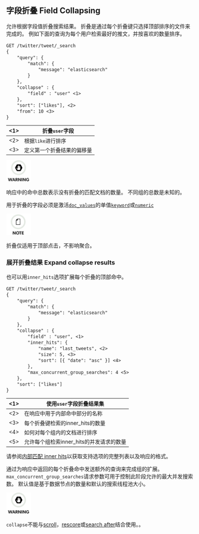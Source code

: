 ## 字段折叠 Field Collapsing

允许根据字段值折叠搜索结果。 折叠是通过每个折叠键只选择顶部排序的文件来完成的。 例如下面的查询为每个用户检索最好的推文，并按喜欢的数量排序。

    
    
    GET /twitter/tweet/_search
    {
        "query": {
            "match": {
                "message": "elasticsearch"
            }
        },
        "collapse" : {
            "field" : "user" <1>
        },
        "sort": ["likes"], <2>
        "from": 10 <3>
    }

<1>| 折叠`user`字段     
---|---    
<2>| 根据`like`进行排序     
<3>| 定义第一个折叠结果的偏移量   
  
![Warning](/images/icons/warning.png)

响应中的命中总数表示没有折叠的匹配文档的数量。 不同组的总数是未知的。

用于折叠的字段必须是激活[`doc_values`](doc-values.html)的单值[`keyword`](keyword.html)或[`numeric`](number.html)


![Note](/images/icons/note.png)

折叠仅适用于顶部点击，不影响聚合。

### 展开折叠结果 Expand collapse results

也可以用`inner_hits`选项扩展每个折叠的顶部命中。    
    
    GET /twitter/tweet/_search
    {
        "query": {
            "match": {
                "message": "elasticsearch"
            }
        },
        "collapse" : {
            "field" : "user", <1>
            "inner_hits": {
                "name": "last_tweets", <2>
                "size": 5, <3>
                "sort": [{ "date": "asc" }] <4>
            },
            "max_concurrent_group_searches": 4 <5>
        },
        "sort": ["likes"]
    }

<1>| 使用`user`字段折叠结果集  
---|---    
<2>| 在响应中用于内部命中部分的名称     
<3>| 每个折叠键检索的inner_hits的数量     
<4>| 如何对每个组内的文档进行排序     
<5>| 允许每个组检索inner_hits的并发请求的数量   

请参阅[内部匹配 inner hits](search-request-inner-hits.html)以获取支持选项的完整列表以及响应的格式。

通过为响应中返回的每个折叠命中发送额外的查询来完成组的扩展。 `max_concurrent_group_searches`请求参数可用于控制此阶段允许的最大并发搜索数。 默认值是基于数据节点的数量和默认的搜索线程池大小。

![Warning](/images/icons/warning.png)

`collapse`不能与[scroll](search-request-scroll.html)，[rescore](search-request-rescore.html)或[search after](search-request-search-after.html)结合使用。。
